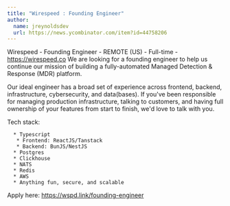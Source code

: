 ```yaml
---
title: "Wirespeed : Founding Engineer"
author:
  name: jreynoldsdev
  url: https://news.ycombinator.com/item?id=44758206
---
```


<JobNavigation />

Wirespeed - Founding Engineer - REMOTE (US) - Full-time - <a href="https:&#x2F;&#x2F;wirespeed.co" rel="nofollow">https:&#x2F;&#x2F;wirespeed.co</a>
We are looking for a founding engineer to help us continue our mission of building a fully-automated Managed Detection &amp; Response (MDR) platform.

Our ideal engineer has a broad set of experience across frontend, backend, infrastructure, cybersecurity, and data(bases). If you&#x27;ve been responsible for managing production infrastructure, talking to customers, and having full ownership of your features from start to finish, we&#x27;d love to talk with you.

Tech stack:

<pre><code>  * Typescript
   * Frontend: ReactJS&#x2F;Tanstack
   * Backend: BunJS&#x2F;NestJS
  * Postgres
  * Clickhouse
  * NATS
  * Redis
  * AWS
  * Anything fun, secure, and scalable
</code></pre>
Apply here: <a href="https:&#x2F;&#x2F;wspd.link&#x2F;founding-engineer" rel="nofollow">https:&#x2F;&#x2F;wspd.link&#x2F;founding-engineer</a>
<JobApplication />
